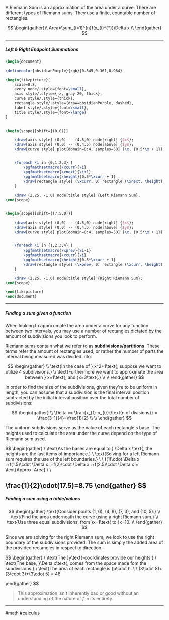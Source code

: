 A Riemann Sum is an approximation of the area under a curve. There are different types of Riemann sums. They use a finite, countable number of rectangles.

$$
\begin{gather}\\
Area≈\sum_{i=1}^{n}f(x_{i}^{*})\Delta x \\
\end{gather}
$$

---

##### Left & Right Endpoint Summations

```tikz
\begin{document}

\definecolor{obsidianPurple}{rgb}{0.545,0.361,0.964}

\begin{tikzpicture}[
    scale=0.8,
    every node/.style={font=\small},
    axis style/.style={->, gray!20, thick},
    curve style/.style={thick},
    rectangle style/.style={draw=obsidianPurple, dashed},
    label style/.style={font=\small},
    title style/.style={font=\large}
]


\begin{scope}[shift={(0,0)}]

    \draw[axis style] (0,0) -- (4.5,0) node[right] {$x$}; 
    \draw[axis style] (0,0) -- (0,4.5) node[above] {$y$}; 
    \draw[curve style] plot[domain=0:4, samples=50] (\x, {0.5*\x + 1});


    \foreach \i in {0,1,2,3} {
        \pgfmathsetmacro{\xcurr}{\i}
        \pgfmathsetmacro{\xnext}{\i+1}
        \pgfmathsetmacro{\height}{0.5*\xcurr + 1} 
        \draw[rectangle style] (\xcurr, 0) rectangle (\xnext, \height);
    }

    \draw (2.25, -1.0) node[title style] {Left Riemann Sum};
\end{scope}


\begin{scope}[shift={(7.5,0)}] 
    
    \draw[axis style] (0,0) -- (4.5,0) node[right] {$x$}; 
    \draw[axis style] (0,0) -- (0,4.5) node[above] {$y$}; 
    \draw[curve style] plot[domain=0:4, samples=50] (\x, {0.5*\x + 1});


    \foreach \i in {1,2,3,4} {
        \pgfmathsetmacro{\xprev}{\i-1}
        \pgfmathsetmacro{\xcurr}{\i}
        \pgfmathsetmacro{\height}{0.5*\xcurr + 1} 
        \draw[rectangle style] (\xprev, 0) rectangle (\xcurr, \height);
    }

    \draw (2.25, -1.0) node[title style] {Right Riemann Sum};
\end{scope}

\end{tikzpicture}
\end{document}
```

---

##### Finding a sum given a function 

When looking to approximate the area under a curve for any function between two intervals, you may use a number of rectangles dictated by the amount of subdivisions you look to perform.

Riemann sums contain what we refer to as **subdivisions/partitions**. These terms refer the amount of rectangles used, or rather the number of parts the interval being measured was divided into.

$$
\begin{gather} \\
\text{In the case of } x^2+1\text{, suppose we want to utilize 4 subdivisions.} \\
\text{Furthermore we want to approximate the area between } x=1\text{, and }x=3\text{.} \\ \\
\end{gather}
$$

In order to find the size of the subdivisions, given they're to be uniform in length, you can assume that a subdivision is the final interval position subtracted by the initial interval position over the total number of subdivisions:

$$
\begin{gather} \\
\Delta x= \frac{x_{f}-x_{i}}{\text{n of divisions}} = \frac{3-1}{4}=\frac{1}{2} \\ \\
\end{gather}
$$

The uniform subdivisions serve as the value of each rectangle's base. The heights used to calculate the area under the curve depend on the type of Riemann sum used. 

$$
\begin{gather} \\
\text{As the bases are equal to } \Delta x \text{, the heights are the last items of importance.} \\
\text{Solving for a left Riemann sum requires the use of the left boundaries.} \\
\\
f(1)\cdot \Delta x \:+f(1.5)\cdot \Delta x \:+f(2)\cdot \Delta x \:+f(2.5)\cdot \Delta x = \text{Approx. Area} \\ \\

\frac{1}{2}\cdot(17.5)=8.75
\end{gather}
$$
---

##### Finding a sum using a table/values 


$$
\begin{gather}
\text{Consider points (1, 6), (4, 8), (7, 3), and (10, 5).} \\
\text{Find the area underneath the curve using a right Riemann sum.} \\
\text{Use three equal subdivisions, from }x=1\text{ to }x=10. \\
\end{gather}
$$

 Since we are solving for the right Riemann sum, we look to use the right boundary of the subdivisions provided. The sum is simply the added area of the provided rectangles in respect to direction.

$$
\begin{gather} \\
\text{The }y\text{-coordinates provide our heights.} \\ \
\text{The base, }\Delta x\text{, comes from the space made fom the subdivisions.} \\
\text{The area of each rectangle is }b\cdot h. \\ \\
(3\cdot 8)+(3\cdot 3)+(3\cdot 5) = 48

\end{gather}
$$

> This approximation isn't inherently bad or good without an understanding of the nature of $f$ in its entirety. 

---
#math #calculus 